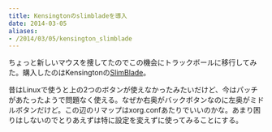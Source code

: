 ```yaml
---
title: Kensingtonのslimbladeを導入
date: 2014-03-05
aliases:
- /2014/03/05/kensington_slimblade
---
```


ちょっと新しいマウスを捜してたのでこの機会にトラックボールに移行してみた。購入したのはKensingtonの[SlimBlade](http://www.amazon.co.jp/gp/product/B0024AFD42?ie=UTF8&camp=1207&creative=8411&creativeASIN=B0024AFD42&linkCode=shr&tag=ukstudio0c-22)。

昔はLinuxで使うと上の2つのボタンが使えなかったみたいだけど、今はパッチがあたったようで問題なく使える。なぜか右奥がバックボタンなのに左奥がミドルボタンだけど。この辺のリマップはxorg.confあたりでいいのかな。あまり困りはしないのでとりあえずは特に設定を変えずに使ってみることにする。

